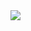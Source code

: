 
<!--
**hanehaneland/hanehaneland** is a ✨ _special_ ✨ repository because its `README.md` (this file) appears on your GitHub profile.

Here are some ideas to get you started:

- 🔭 I’m currently working on ...
- 🌱 I’m currently learning ...
- 👯 I’m looking to collaborate on ...
- 🤔 I’m looking for help with ...
- 💬 Ask me about ...
- 📫 How to reach me: ...
- 😄 Pronouns: ...
- ⚡ Fun fact: ...
-->

<a href="https://github.com/anuraghazra/github-readme-stats">
<img align="left" src="https://github-readme-stats.vercel.app/api?username=hanehaneland&count_private=true&show_icons=true&count_private=true"/>
</a>
<!-- <a href="https://github.com/anuraghazra/github-readme-stats">
<img src="https://github-readme-stats.vercel.app/api/top-langs/?username=hanehaneland&layout=compact"/>
</a> -->
